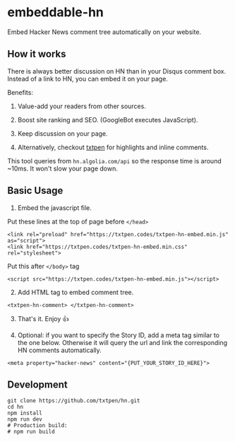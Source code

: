 # embeddable-hn

Embed Hacker News comment tree automatically on your website.

## How it works

There is always better discussion on HN than in your Disqus comment box. Instead of a link to HN, you can embed it on your page.

Benefits:

1. Value-add your readers from other sources.

2. Boost site ranking and SEO. (GoogleBot executes JavaScript).

3. Keep discussion on your page.

4. Alternatively, checkout [txtpen](https://txtpen.com) for highlights and inline comments.

This tool queries from `hn.algolia.com/api` so the response time is around ~10ms. It won't slow your page down.

## Basic Usage

1. Embed the javascript file.

Put these lines at the top of page before `</head>`

```
<link rel="preload" href="https://txtpen.codes/txtpen-hn-embed.min.js" as="script">
<link href="https://txtpen.codes/txtpen-hn-embed.min.css" rel="stylesheet">
```

Put this after `</body>` tag
```
<script src="https://txtpen.codes/txtpen-hn-embed.min.js"></script>
```

2. Add HTML tag to embed comment tree.

```
<txtpen-hn-comment> </txtpen-hn-comment>
```

3. That's it. Enjoy :+1:

4. Optional: if you want to specify the Story ID, add a meta tag similar to the one below. Otherwise it will query the url and link the corresponding HN comments automatically.

```
<meta property="hacker-news" content="{PUT_YOUR_STORY_ID_HERE}">
```


## Development

```
git clone https://github.com/txtpen/hn.git
cd hn
npm install
npm run dev
# Production build:
# npm run build
```